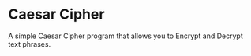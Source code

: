# Caesar Cipher


A simple Caesar Cipher program that allows you to Encrypt and Decrypt text phrases. 
